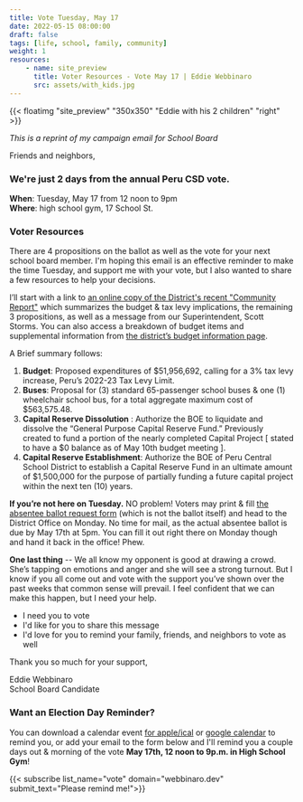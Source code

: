 ```yaml
---
title: Vote Tuesday, May 17 
date: 2022-05-15 08:00:00
draft: false
tags: [life, school, family, community]
weight: 1
resources:
    - name: site_preview
      title: Voter Resources - Vote May 17 | Eddie Webbinaro
      src: assets/with_kids.jpg
---
```

{{< floatimg "site_preview" "350x350" "Eddie with his 2 children" "right" >}}

_This is a reprint of my campaign email for School Board_

Friends and neighbors,

### We're just 2 days from the annual Peru CSD vote.

**When**: Tuesday, May 17 from 12 noon to 9pm  
**Where**: high school gym, 17 School St.


### Voter Resources
There are 4 propositions on the ballot as well as the vote for your next school board member. I'm hoping this email is an effective reminder to make the time Tuesday, and support me with your vote, but I also wanted to share a few resources to help your decisions.

I’ll start with a link to [an online copy of the District's recent "Community Report"](https://www.perucsd.org/wp-content/uploads/2022/04/Peru-Budget-NL-2022-23-Blue-and-Black-Pantone-Reflex-Blue-draft-2-1.pdf) which summarizes the budget & tax levy implications, the remaining 3 propositions, as well as a message from our Superintendent, Scott Storms. You can also access a breakdown of budget items and supplemental information from [the district’s budget information page](https://www.perucsd.org/district/business-office/budget-information/).

A Brief summary follows:
1. **Budget**: Proposed expenditures of $51,956,692, calling for a 3% tax levy increase, Peru’s 2022-23 Tax Levy Limit.
2. **Buses**: Proposal for (3) standard 65-passenger school buses & one (1) wheelchair school bus, for a total aggregate maximum cost of $563,575.48.
3. **Capital Reserve Dissolution** : Authorize the BOE to liquidate and dissolve the “General Purpose Capital Reserve Fund.” Previously created to fund a portion of the nearly completed Capital Project [ stated to have a $0 balance as of May 10th budget meeting ].
4. **Capital Reserve Establishment**: Authorize the BOE of Peru Central School District to establish a Capital Reserve Fund in an ultimate amount of $1,500,000 for the purpose of partially funding a future capital project within the next ten (10) years.

**If you’re not here on Tuesday.** NO problem! Voters may print & fill [the absentee ballot request form](https://www.perucsd.org/wp-content/uploads/2021/12/Absentee-Ballot-Application-May-2022.pdf) (which is not the ballot itself) and head to the District Office on Monday. No time for mail, as the actual absentee ballot is due by May 17th at 5pm. You can fill it out right there on Monday though and hand it back in the office! Phew.

**One last thing** -- We all know my opponent is good at drawing a crowd. She’s tapping on emotions and anger and she will see a strong turnout. But I know if you all come out and vote with the support you’ve shown over the past weeks that common sense will prevail. I feel confident that we can make this happen, but I need your help.
- I need you to vote
- I'd like for you to share this message
- I'd love for you to remind your family, friends, and neighbors to vote as well


Thank you so much for your support,

Eddie Webbinaro  
School Board Candidate


### Want an Election Day Reminder?

You can download a calendar event [for apple/ical](assets/election.ics "Download .ics Calendar Event" ) or [google calendar](http://www.google.com/calendar/event?action=TEMPLATE&dates=20220517T160000Z%2F20220518T010000Z&text=Peru%20School%20Board%20Election&location=Peru%20High%20School%20Gymnasium&details=12%20noon%20-%209p.m.%20%0A%0APlease%20vote%20at%20the%20High%20School%20Gym%20for%20Eddie%20Webbinaro "Add Election Reminder to Google Calendar") to remind you, or add your email to the form below and I'll remind you a couple days out & morning of the vote **May 17th, 12 noon to 9p.m. in High School Gym**!

{{< subscribe list_name="vote" domain="webbinaro.dev" submit_text="Please remind me!">}}